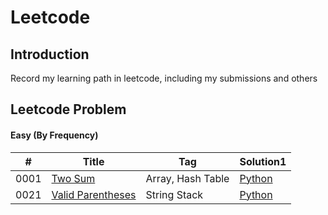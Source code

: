 # Leetcode

## Introduction 

Record my learning path in leetcode, including my submissions and others

## Leetcode Problem

#### Easy (By Frequency)

| # | Title | Tag | Solution1 | 
|---| ----- | --- | --------- | 
| 0001 | [Two Sum](https://leetcode.com/problems/two-sum/) | Array, Hash Table | [Python](https://github.com/yanray/leetcode/blob/master/problems/0001TwoSum.md) | 
| 0021 | [Valid Parentheses](https://leetcode.com/problems/valid-parentheses/) | String Stack | [Python](https://github.com/yanray/leetcode/blob/master/problems/0021Valid_Parentheses.md) | 



<!-- ```diff
- text in red
+ text in green
! text in orange
# text in gray
``` -->